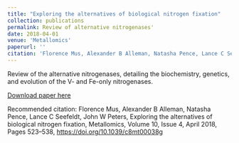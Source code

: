 ```yaml
---
title: "Exploring the alternatives of biological nitrogen fixation"
collection: publications
permalink: Review of alternative nitrogenases'
date: 2018-04-01
venue: 'Metallomics'
paperurl: ''
citation: 'Florence Mus, Alexander B Alleman, Natasha Pence, Lance C Seefeldt, John W Peters, Exploring the alternatives of biological nitrogen fixation, Metallomics, Volume 10, Issue 4, April 2018, Pages 523–538, https://doi.org/10.1039/c8mt00038g'
---
```


Review of the alternative nitrogenases, detailing the biochemistry, genetics, and evolution of the V- and Fe-only nitrogenases. 

[Download paper here](http://alexander-alleman.github.io/files/201804-alternatives_BNF.pdf)

Recommended citation: Florence Mus, Alexander B Alleman, Natasha Pence, Lance C Seefeldt, John W Peters, Exploring the alternatives of biological nitrogen fixation, Metallomics, Volume 10, Issue 4, April 2018, Pages 523–538, https://doi.org/10.1039/c8mt00038g
